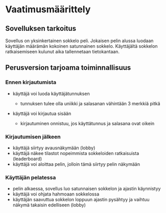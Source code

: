 # Vaatimusmäärittely

## Sovelluksen tarkoitus

Sovellus on yksinkertainen sokkelo peli. Jokaisen pelin alussa luodaan
käyttäjän määrämän kokoinen satunnainen sokkelo. Käyttäjältä sokkelon 
ratkaisemiseen kulunut aika tallennetaan tietokantaan.

## Perusversion tarjoama toiminnallisuus

### Ennen kirjautumista

- käyttäjä voi luoda käyttäjätunnuksen
  - tunnuksen tulee olla uniikki ja salasanan vähintään 3 merkkiä pitkä

- käyttäjä voi kirjautua sisään
  - kirjautuminen onnistuu, jos käyttätunnus ja salasana ovat oikein

### Kirjautumisen jälkeen

- käyttäjä siirtyy avausnäkymään (lobby)
- käyttäjä näkee tilastot nopeimmista sokkeloiden ratkaisuista (leaderboard)
- käyttäjä voi aloittaa pelin, jolloin tämä siirtyy pelin näkymään

### Käyttäjän pelatessa

- pelin alkaessa, sovellus luo satunnaisen sokkelon ja ajastin käynnistyy
- käyttäjä voi ohjata hahmoaan sokkelossa
- käyttäjän saavuttua sokkelon loppuun ajastin pysähtyy ja vaihtuu näkymä takaisin edelliseen (lobby)

